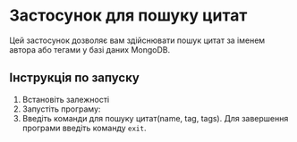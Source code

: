 # Застосунок для пошуку цитат

Цей застосунок дозволяє вам здійснювати пошук цитат за іменем автора або тегами у базі даних MongoDB.

## Інструкція по запуску

1. Встановіть залежності
2. Запустіть програму:
3. Введіть команди для пошуку цитат(name, tag, tags). Для завершення програми введіть команду `exit`.
